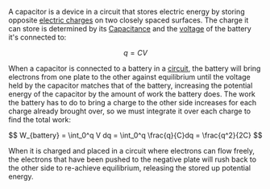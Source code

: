 A capacitor is a device in a circuit that stores electric energy by storing opposite [electric charges](electric%20charge.md) on two closely spaced surfaces. The charge it can store is determined by its [Capacitance](capacitance.md) and the [voltage](electric%20potential.md) of the battery it's connected to:

$$
q=CV
$$

When a capacitor is connected to a battery in a [circuit](Circuits.md), the battery will bring electrons from one plate to the other against equilibrium until the voltage held by the capacitor matches that of the battery, increasing the potential energy of the capacitor by the amount of work the battery does. The work the battery has to do to bring a charge to the other side increases for each charge already brought over, so we must integrate it over each charge to find the total work:

$$
W_{battery} = \int_0^q V dq = \int_0^q \frac{q}{C}dq = \frac{q^2}{2C}
$$

When it is charged and placed in a circuit where electrons can flow freely, the electrons that have been pushed to the negative plate will rush back to the other side to re-achieve equilibrium, releasing the stored up potential energy. 